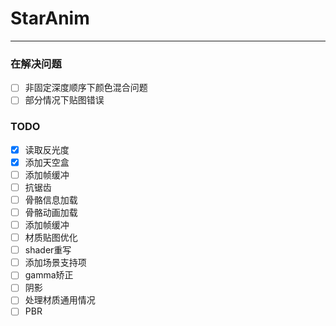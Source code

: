 # StarAnim 


---
### 在解决问题

- [ ] 非固定深度顺序下颜色混合问题
- [ ] 部分情况下贴图错误
### TODO

- [x] 读取反光度
- [x] 添加天空盒
- [ ] 添加帧缓冲
- [ ] 抗锯齿
- [ ] 骨骼信息加载
- [ ] 骨骼动画加载
- [ ] 添加帧缓冲
- [ ] 材质贴图优化
- [ ] shader重写
- [ ] 添加场景支持项
- [ ] gamma矫正
- [ ] 阴影
- [ ] 处理材质通用情况
- [ ] PBR

